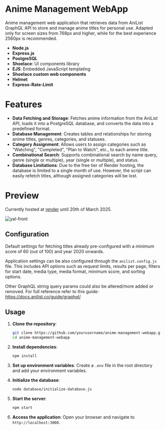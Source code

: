 # Anime Management WebApp

Anime management web application that retrieves data from AniList GraphQL API to store and manage anime titles for personal use. 
Adapted only for screen sizes from 768px and higher, while for the best experience 2560px is recommended. 

- **Node.js**
- **Express.js**
- **PostgreSQL**
- **Shoelace**: UI components library
- **EJS**: Embedded JavaScript templating
- **Shoelace custom web components**
- **Helmet**
- **Express-Rate-Limit**


# Features

- **Data Fetching and Storage**: Fetches anime information from the AniList API, loads it into a PostgreSQL database, and converts the data into a predefined format.
- **Database Management**: Creates tables and relationships for storing anime titles, genres, categories, and statuses.
- **Category Assignment**: Allows users to assign categories such as "Watching", "Completed", "Plan to Watch", etc., to each anime title.
- **Combinational Search**: Supports combinational search by name query, genre (single or multiple), year (single or multiple), and status.
- **Database Limitations**: Due to the free tier of Render hosting, the database is limited to a single month of use. However, the script can easily refetch titles, although assigned categories will be lost.

# Preview
Currently hosted at [render](https://yal-anime-list.onrender.com/everything/) until 20th of March 2025. 

![yal-front](https://github.com/user-attachments/assets/c393a910-0ff5-4ead-960b-8291374d813c)

  

## Configuration

Default settings for fetching titles already pre-configured with a minimum score of 60 (out of 100) and year 2020 onwards.

Application settings can be also configured through the `anilist.config.js` file. This includes API options such as request limits, results per page, filters for start date, media type, media format, minimum score, and sorting options.

Other GraphQL string query params could also be altered/more added or removed. For full reference refer to this guide: https://docs.anilist.co/guide/graphql/

## Usage

1. **Clone the repository**:
   ```sh
   git clone https://github.com/yourusername/anime-management-webapp.git
   cd anime-management-webapp
   ```

2. **Install dependencies**:
   ```sh
   npm install
   ```

3. **Set up environment variables**:
   Create a `.env` file in the root directory and add your environment variables.

4. **Initialize the database**:
   ```sh
   node database/initialize-database.js
   ```

5. **Start the server**:
   ```sh
   npm start
   ```

6. **Access the application**:
   Open your browser and navigate to `http://localhost:3000`.
